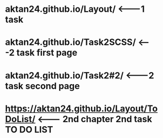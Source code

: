 # aktan24.github.io/Layout/     <---1 task
# aktan24.github.io/Task2SCSS/  <---2 task first page
# aktan24.github.io/Task2#2/ <---2 task second page
# https://aktan24.github.io/Layout/ToDoList/    <--- 2nd chapter 2nd task TO DO LIST
